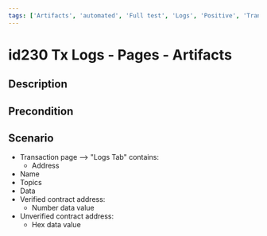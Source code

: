 ```yaml
---
tags: ['Artifacts', 'automated', 'Full test', 'Logs', 'Positive', 'Transaction', 'Automated']
---
```


# id230 Tx Logs - Pages - Artifacts

## Description


## Precondition


## Scenario
- Transaction page --\> "Logs Tab" contains:
    - Address
- Name
- Topics
- Data
- Verified contract address:
    - Number data value
- Unverified contract address:
    - Hex data value
